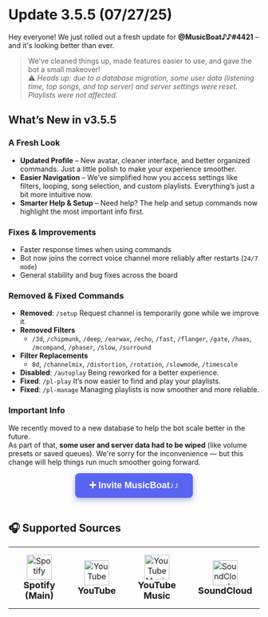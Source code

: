 # Update 3.5.5 (07/27/25)  
Hey everyone! We just rolled out a fresh update for **@MusicBoat♪♪#4421** – and it's looking better than ever.  
> We've cleaned things up, made features easier to use, and gave the bot a small makeover!  
> :warning: *Heads up: due to a database migration, some user data (listening time, top songs, and top server) and server settings were reset. Playlists were not affected.*
## What’s New in v3.5.5
### A Fresh Look  
- **Updated Profile** – New avatar, cleaner interface, and better organized commands. Just a little polish to make your experience smoother.  
- **Easier Navigation** – We’ve simplified how you access settings like filters, looping, song selection, and custom playlists. Everything’s just a bit more intuitive now.  
- **Smarter Help & Setup** – Need help? The help and setup commands now highlight the most important info first.
### Fixes & Improvements  
- Faster response times when using commands  
- Bot now joins the correct voice channel more reliably after restarts (`24/7 mode`)  
- General stability and bug fixes across the board  
### Removed & Fixed Commands  
- **Removed**: `/setup` Request channel is temporarily gone while we improve it.
- **Removed Filters** 
     - `/3d`, `/chipmunk`, `/deep`, `/earwax`, `/echo`, `/fast`, `/flanger`, `/gate`, `/haas`, `/mcompand`, `/phaser`, `/slow`, `/surround`
- **Filter Replacements**
     - `8d`, `/channelmix`, `/distortion`, `/rotation`, `/slowmode`, `/timescale`
- **Disabled**: `/autoplay` Being reworked for a better experience.
- **Fixed**: `/pl-play` It’s now easier to find and play your playlists.
- **Fixed**: `/pl-manage` Managing playlists is now smoother and more reliable.
### Important Info  
We recently moved to a new database to help the bot scale better in the future.  
As part of that, **some user and server data had to be wiped** (like volume presets or saved queues). We're sorry for the inconvenience — but this change will help things run much smoother going forward.

<div align="center">
  <a href="https://discord.com/oauth2/authorize?client_id=1376612318619766814&permissions=3533840&integration_type=0&scope=applications.commands+bot" target="_blank" 
     style="
       background-color: #5865F2;
       color: white;
       padding: 14px 28px;
       font-weight: 700;
       font-size: 18px;
       text-decoration: none;
       border-radius: 8px;
       font-family: Arial, sans-serif;
       display: inline-block;
       box-shadow: 0 4px 12px rgba(88, 101, 242, 0.5);
       cursor: pointer;
     "
  >
    ➕ Invite MusicBoat♪♪
  </a>
</div>

<br/>

## 🎧 Supported Sources

<table align="center">
  <tr>
    <td align="center" style="padding: 15px;">
      <img src="https://cdn-icons-png.flaticon.com/512/174/174872.png" width="50" alt="Spotify" /><br/>
      <strong style="font-size: 18px;">Spotify (Main)</strong>
    </td>
    <td align="center" style="padding: 15px;">
      <img src="https://cdn-icons-png.flaticon.com/512/1384/1384060.png" width="50" alt="YouTube" /><br/>
      <strong style="font-size: 18px;">YouTube</strong>
    </td>
    <td align="center" style="padding: 15px;">
      <img src="https://cdn-icons-png.flaticon.com/512/5968/5968985.png" width="50" alt="YouTube Music" /><br/>
      <strong style="font-size: 18px;">YouTube Music</strong>
    </td>
    <td align="center" style="padding: 15px;">
      <img src="https://cdn-icons-png.flaticon.com/512/145/145809.png" width="50" alt="SoundCloud" /><br/>
      <strong style="font-size: 18px;">SoundCloud</strong>
    </td>
  </tr>
</table>
